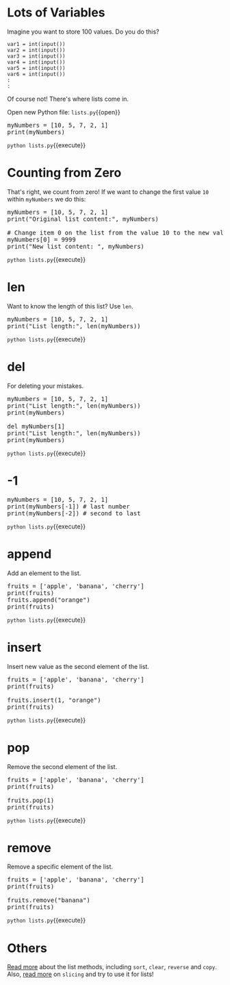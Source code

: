 # Lots of Variables

Imagine you want to store 100 values. Do you do this?

```
var1 = int(input())
var2 = int(input())
var3 = int(input())
var4 = int(input())
var5 = int(input())
var6 = int(input())
:
:
```

Of course not! There's where lists come in.

Open new Python file: `lists.py`{{open}}

<pre class="file" data-filename="lists.py" data-target="replace">
myNumbers = [10, 5, 7, 2, 1]
print(myNumbers)
</pre>

`python lists.py`{{execute}}

# Counting from Zero

That's right, we count from zero! If we want to change the first value ```10``` within ```myNumbers``` we do this:

<pre class="file" data-filename="lists.py" data-target="replace">
myNumbers = [10, 5, 7, 2, 1]
print("Original list content:", myNumbers)

# Change item 0 on the list from the value 10 to the new value 9999
myNumbers[0] = 9999
print("New list content: ", myNumbers)
</pre>

`python lists.py`{{execute}}

# len

Want to know the length of this list? Use ```len```.

<pre class="file" data-filename="lists.py" data-target="replace">
myNumbers = [10, 5, 7, 2, 1]
print("List length:", len(myNumbers))
</pre>

`python lists.py`{{execute}}

# del

For deleting your mistakes.

<pre class="file" data-filename="lists.py" data-target="replace">
myNumbers = [10, 5, 7, 2, 1]
print("List length:", len(myNumbers))
print(myNumbers)

del myNumbers[1]
print("List length:", len(myNumbers))
print(myNumbers)
</pre>

`python lists.py`{{execute}}

# -1

<pre class="file" data-filename="lists.py" data-target="replace">
myNumbers = [10, 5, 7, 2, 1]
print(myNumbers[-1]) # last number
print(myNumbers[-2]) # second to last
</pre>

`python lists.py`{{execute}}

# append

Add an element to the list.

<pre class="file" data-filename="lists.py" data-target="replace">
fruits = ['apple', 'banana', 'cherry']
print(fruits)
fruits.append("orange")
print(fruits)
</pre>

`python lists.py`{{execute}}

# insert

Insert new value as the second element of the list.

<pre class="file" data-filename="lists.py" data-target="replace">
fruits = ['apple', 'banana', 'cherry']
print(fruits)

fruits.insert(1, "orange")
print(fruits)
</pre>

`python lists.py`{{execute}}

# pop

Remove the second element of the list.

<pre class="file" data-filename="lists.py" data-target="replace">
fruits = ['apple', 'banana', 'cherry']
print(fruits)

fruits.pop(1)
print(fruits)
</pre>

`python lists.py`{{execute}}

# remove

Remove a specific element of the list.

<pre class="file" data-filename="lists.py" data-target="replace">
fruits = ['apple', 'banana', 'cherry']
print(fruits)

fruits.remove("banana")
print(fruits)
</pre>

`python lists.py`{{execute}}

# Others
[Read more](https://www.w3schools.com/python/python_ref_list.asp) about the list methods, including ```sort```, ```clear```, ```reverse``` and ```copy```. Also, [read more](https://www.w3schools.com/python/python_strings_slicing.asp) on ```slicing``` and try to use it for lists!